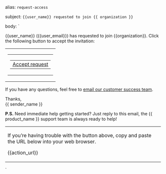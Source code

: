 alias: `request-access`

subject: `{{user_name}} requested to join {{ organization }}`

body:
`
<p>{{user_name}} ({{user_email}}) has requested to join {{organization}}. Click the following button to accept the invitation:</p>
<!-- Action -->
<table class="body-action" align="center" width="100%" cellpadding="0" cellspacing="0">
  <tr>
    <td align="center">
      <!-- Border based button https://litmus.com/blog/a-guide-to-bulletproof-buttons-in-email-design -->
      <table width="100%" border="0" cellspacing="0" cellpadding="0">
        <tr>
          <td align="center">
            <table border="0" cellspacing="0" cellpadding="0">
              <tr>
                <td>
                  <a href="{{action_url}}" class="button button--" target="_blank">Accept request</a>
                </td>
              </tr>
            </table>
          </td>
        </tr>
      </table>
    </td>
  </tr>
</table>

<!-- End -->

<p>If you have any questions, feel free to <a href="mailto:{{support_email}}">email our customer success team</a>.

<p>Thanks,
<br>{{ sender_name }}</p>
<p><strong>P.S.</strong> Need immediate help getting started? Just reply to this email, the {{ product_name }} support team is always ready to help!</p>

<!-- Sub copy -->

<table class="body-sub">
  <tr>
    <td>
      <p class="sub">If you’re having trouble with the button above, copy and paste the URL below into your web browser.</p>
      <p class="sub">{{action_url}}</p>
    </td>
  </tr>
</table>
`